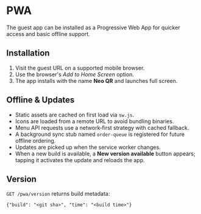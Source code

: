 # PWA

The guest app can be installed as a Progressive Web App for quicker access and
basic offline support.

## Installation

1. Visit the guest URL on a supported mobile browser.
2. Use the browser's *Add to Home Screen* option.
3. The app installs with the name **Neo QR** and launches full screen.

## Offline & Updates

* Static assets are cached on first load via `sw.js`.
* Icons are loaded from a remote URL to avoid bundling binaries.
* Menu API requests use a network‑first strategy with cached fallback.
* A background sync stub named `order-queue` is registered for future offline
  ordering.
* Updates are picked up when the service worker changes.
* When a new build is available, a **New version available** button appears;
  tapping it activates the update and reloads the app.

## Version

`GET /pwa/version` returns build metadata:

```
{"build": "<git sha>", "time": "<build time>"}
```
